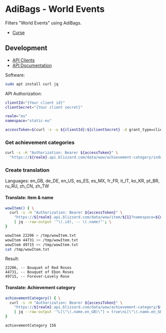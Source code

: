 # AdiBags - World Events

Filters "World Events" using AdiBags.

* [Curse](https://www.curseforge.com/wow/addons/adibags-world-events)

## Development

* [API Clients](https://develop.battle.net/access/clients)
* [API Documentation](https://develop.battle.net/documentation/world-of-warcraft/game-data-apis)

Software:

```bash
sudo apt install curl jq
```

API Authorization:

```bash
clientId="{Your client id}"
clientSecret="{Your client secret}"

realm="eu"
namespace="static-eu"

accessToken=$(curl -s -u ${clientId}:${clientSecret} -d grant_type=client_credentials "https://${realm}.battle.net/oauth/token" | jq -r '.access_token')
```

### Get achievement categories

```bash
curl -s -H "Authorization: Bearer ${accessToken}" \
  "https://${realm}.api.blizzard.com/data/wow/achievement-category/index?namespace=${namespace}" | jq > /tmp/achievementCategories.json
```

### Create translation

Languages: en_GB, de_DE, en_US, es_ES, es_MX, fr_FR, it_IT, ko_KR, pt_BR, ru_RU, zh_CN, zh_TW

#### Translate: item & name

```bash
wowItem() { \
  curl -s -H "Authorization: Bearer ${accessToken}" \
    "https://${realm}.api.blizzard.com/data/wow/item/${1}?namespace=${namespace}&locale=en_GB" \
    | jq --raw-output '"\(.id), -- \(.name)"'; \
}

wowItem 22206 > /tmp/wowItem.txt
wowItem 44731 >> /tmp/wowItem.txt
wowItem 49715 >> /tmp/wowItem.txt
cat /tmp/wowItem.txt
```

Result:

```text
22206, -- Bouquet of Red Roses
44731, -- Bouquet of Ebon Roses
49715, -- Forever-Lovely Rose
```

#### Translate: Achievement category

```bash
achievementCategory() { \
  curl -s -H "Authorization: Bearer ${accessToken}" \
    "https://${realm}.api.blizzard.com/data/wow/achievement-category/${1}?namespace=${namespace}" \
    | jq --raw-output '"L[\"\(.name.en_GB)\"] = true\nL[\"\(.name.en_GB)\"] = \"\(.name.de_DE)\"\nL[\"\(.name.en_GB)\"] = \"\(.name.en_US)\"\nL[\"\(.name.en_GB)\"] = \"\(.name.es_ES)\"\nL[\"\(.name.en_GB)\"] = \"\(.name.es_MX)\"\nL[\"\(.name.en_GB)\"] = \"\(.name.fr_FR)\"\nL[\"\(.name.en_GB)\"] = \"\(.name.it_IT)\"\nL[\"\(.name.en_GB)\"] = \"\(.name.ko_KR)\"\nL[\"\(.name.en_GB)\"] = \"\(.name.pt_BR)\"\nL[\"\(.name.en_GB)\"] = \"\(.name.ru_RU)\"\nL[\"\(.name.en_GB)\"] = \"\(.name.zh_CN)\"\nL[\"\(.name.en_GB)\"] = \"\(.name.zh_TW)\""'
}

achievementCategory 156
```
